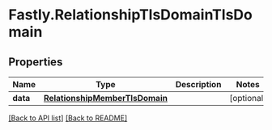 # Fastly.RelationshipTlsDomainTlsDomain

## Properties

Name | Type | Description | Notes
------------ | ------------- | ------------- | -------------
**data** | [**RelationshipMemberTlsDomain**](RelationshipMemberTlsDomain.md) |  | [optional] 


[[Back to API list]](../../README.md#endpoints) [[Back to README]](../../README.md)
